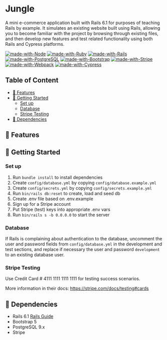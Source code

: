 # Jungle

A mini e-commerce application built with Rails 6.1 for purposes of teaching Rails by example. It simulates an existing website built using Rails, allowing you to become familiar with the project by browsing through existing files, and then develop new features and test related functionality using both Rails and Cypress platforms.

[![made-with-Node](https://img.shields.io/badge/Made%20with-Node.js%20-success)](https://nodejs.org/en/)
[![made-with-Ruby](https://img.shields.io/badge/Made%20with-Ruby%20-red)](https://www.ruby-lang.org/en/)
[![made-with-Rails](https://img.shields.io/badge/Made%20with-Rails%20-red)](https://rubyonrails.org/)
[![made-with-PostgreSQL](https://img.shields.io/badge/Made%20with-PostgreSQL%20-blue)](https://www.postgresql.org/)
[![made-with-Bootstrap](https://img.shields.io/badge/Made%20with-Bootstrap%20-purple)](https://getbootstrap.com/docs/5.0/getting-started/introduction/)
[![made-with-Stripe](https://img.shields.io/badge/Made%20with-Stripe%20-success)](https://stripe.com/docs/api)
[![made-with-Webpack](https://img.shields.io/badge/Made%20with-Webpack%20-success)](https://webpack.js.org/)
[![made-with-Cypress](https://img.shields.io/badge/Made%20with-Cypress%20-success)](https://www.cypress.io/)

## Table of Content
- [🌟 Features](#-features)
- [🚀 Getting Started](#-getting-started)
  - [Set up](#set-up) 
  - [Database](#database) 
  - [Stripe Testing](#stripe-testing)
- [🔨 Dependencies](#-Dependencies)

## 🌟 Features

## 🚀 Getting Started

### Set up

1. Run `bundle install` to install dependencies
2. Create `config/database.yml` by copying `config/database.example.yml`
3. Create `config/secrets.yml` by copying `config/secrets.example.yml`
4. Run `bin/rails db:reset` to create, load and seed db
5. Create .env file based on .env.example
6. Sign up for a Stripe account
7. Put Stripe (test) keys into appropriate .env vars
8. Run `bin/rails s -b 0.0.0.0` to start the server

### Database

If Rails is complaining about authentication to the database, uncomment the user and password fields from `config/database.yml` in the development and test sections, and replace if necessary the user and password `development` to an existing database user.

### Stripe Testing

Use Credit Card # 4111 1111 1111 1111 for testing success scenarios.

More information in their docs: <https://stripe.com/docs/testing#cards>

## 🔨 Dependencies

- Rails 6.1 [Rails Guide](http://guides.rubyonrails.org/v6.1/)
- Bootstrap 5
- PostgreSQL 9.x
- Stripe
